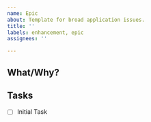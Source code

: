 ```yaml
---
name: Epic
about: Template for broad application issues.
title: ''
labels: enhancement, epic
assignees: ''

---
```


## What/Why?



## Tasks

-  [ ] Initial Task
